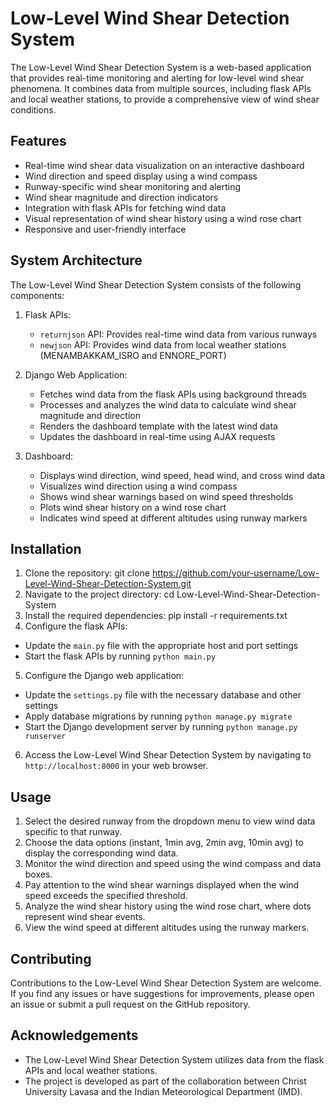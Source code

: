 # Low-Level Wind Shear Detection System

The Low-Level Wind Shear Detection System is a web-based application that provides real-time monitoring and alerting for low-level wind shear phenomena. It combines data from multiple sources, including flask APIs and local weather stations, to provide a comprehensive view of wind shear conditions.

## Features

- Real-time wind shear data visualization on an interactive dashboard
- Wind direction and speed display using a wind compass
- Runway-specific wind shear monitoring and alerting
- Wind shear magnitude and direction indicators
- Integration with flask APIs for fetching wind data
- Visual representation of wind shear history using a wind rose chart
- Responsive and user-friendly interface

## System Architecture

The Low-Level Wind Shear Detection System consists of the following components:

1. Flask APIs:
   - `returnjson` API: Provides real-time wind data from various runways
   - `newjson` API: Provides wind data from local weather stations (MENAMBAKKAM_ISRO and ENNORE_PORT)

2. Django Web Application:
   - Fetches wind data from the flask APIs using background threads
   - Processes and analyzes the wind data to calculate wind shear magnitude and direction
   - Renders the dashboard template with the latest wind data
   - Updates the dashboard in real-time using AJAX requests

3. Dashboard:
   - Displays wind direction, wind speed, head wind, and cross wind data
   - Visualizes wind direction using a wind compass
   - Shows wind shear warnings based on wind speed thresholds
   - Plots wind shear history on a wind rose chart
   - Indicates wind speed at different altitudes using runway markers

## Installation

1. Clone the repository:
git clone https://github.com/your-username/Low-Level-Wind-Shear-Detection-System.git
2. Navigate to the project directory:
cd Low-Level-Wind-Shear-Detection-System
3. Install the required dependencies:
pip install -r requirements.txt
4. Configure the flask APIs:
- Update the `main.py` file with the appropriate host and port settings
- Start the flask APIs by running `python main.py`

5. Configure the Django web application:
- Update the `settings.py` file with the necessary database and other settings
- Apply database migrations by running `python manage.py migrate`
- Start the Django development server by running `python manage.py runserver`

6. Access the Low-Level Wind Shear Detection System by navigating to `http://localhost:8000` in your web browser.

## Usage

1. Select the desired runway from the dropdown menu to view wind data specific to that runway.
2. Choose the data options (instant, 1min avg, 2min avg, 10min avg) to display the corresponding wind data.
3. Monitor the wind direction and speed using the wind compass and data boxes.
4. Pay attention to the wind shear warnings displayed when the wind speed exceeds the specified threshold.
5. Analyze the wind shear history using the wind rose chart, where dots represent wind shear events.
6. View the wind speed at different altitudes using the runway markers.

## Contributing

Contributions to the Low-Level Wind Shear Detection System are welcome. If you find any issues or have suggestions for improvements, please open an issue or submit a pull request on the GitHub repository.

## Acknowledgements

- The Low-Level Wind Shear Detection System utilizes data from the flask APIs and local weather stations.
- The project is developed as part of the collaboration between Christ University Lavasa and the Indian Meteorological Department (IMD).
